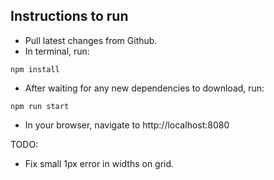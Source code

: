## Instructions to run

* Pull latest changes from Github.
* In terminal, run:
```
npm install
```
* After waiting for any new dependencies to download, run:
```
npm run start
```
* In your browser, navigate to http://localhost:8080

TODO:
* Fix small 1px error in widths on grid.
